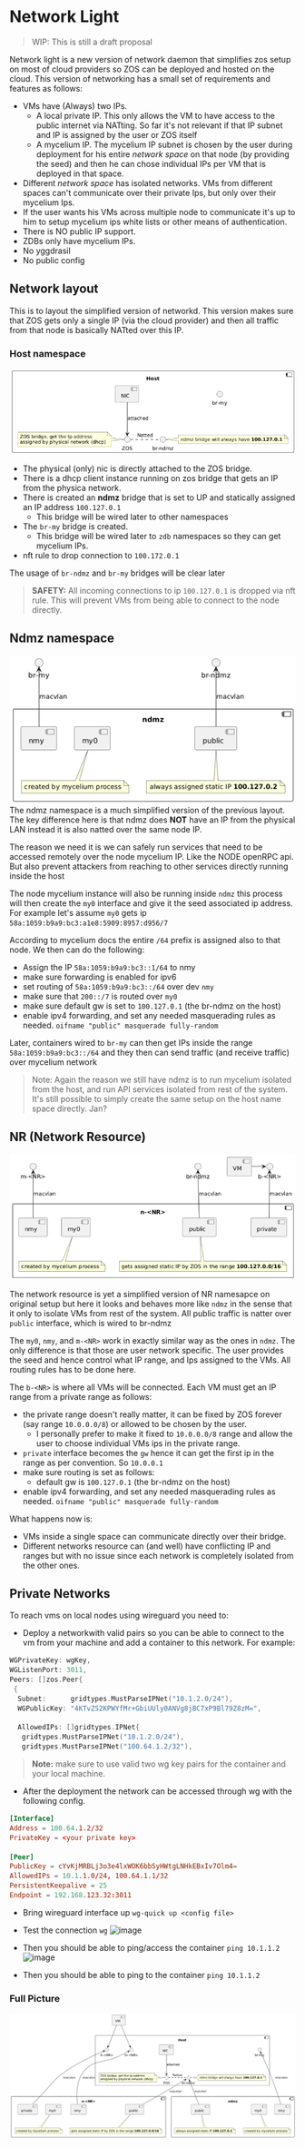 
# Network Light

> WIP:  This is still a draft proposal

Network light is a new version of network daemon that simplifies zos setup on most of cloud providers so ZOS can be deployed and hosted on the cloud. This version of networking has a small set of requirements and features as follows:

- VMs have (Always) two IPs.
  - A local private IP. This only allows the VM to have access to the public internet via NATting. So far it's not relevant if that IP subnet and IP is assigned by the user or ZOS itself
  - A mycelium IP. The mycelium IP subnet is chosen by the user during deployment for his entire *network space* on that node (by providing the seed) and then he can chose individual IPs per VM that is deployed in that space.
- Different *network space* has isolated networks. VMs from different spaces can't communicate over their private Ips, but only over their mycelium Ips.
- If the user wants his VMs across multiple node to communicate it's up to him to setup mycelium ips white lists or other means of authentication.
- There is NO public IP support.
- ZDBs only have mycelium IPs.
- No yggdrasil
- No public config

## Network layout

This is to layout the simplified version of networkd. This version makes sure that ZOS gets only a single IP (via the cloud provider) and then all traffic from that node is basically NATted over this IP.

### Host namespace

![host](png/host.png)

- The physical (only) nic is directly attached to the ZOS bridge.
- There is a dhcp client instance running on zos bridge that gets an IP from the physica network.
- There is created an **ndmz** bridge that is set to UP and statically assigned an IP address `100.127.0.1`
  - This bridge will be wired later to other namespaces
- The `br-my` bridge is created.
  - This bridge will be wired later to `zdb` namespaces so they can get mycelium IPs.
- nft rule to drop connection to `100.172.0.1`

The usage of `br-ndmz` and `br-my` bridges will be clear later

> **SAFETY:** All incoming connections to ip `100.127.0.1` is dropped via nft rule. This will prevent VMs from being able to connect to the node directly.

## Ndmz namespace

![ndmz](png/ndmz.png)
The ndmz namespace is a much simplified version of the previous layout.
The key difference here is that ndmz does **NOT** have an IP from the physical LAN instead it is also natted over the same node IP.

The reason we need it is we can safely run services that need to be accessed remotely over the node mycelium IP. Like the NODE openRPC api. But also prevent attackers from reaching to other services directly running inside the host

The node mycelium instance will also be running inside `ndmz` this process will then create the `my0` interface and give it the seed associated ip address. For example let's assume `my0` gets ip `58a:1059:b9a9:bc3:a1e8:5909:8957:d956/7`

According to mycelium docs the entire `/64` prefix is assigned also to that node. We then can do the following:

- Assign the IP `58a:1059:b9a9:bc3::1/64` to nmy
- make sure forwarding is enabled for ipv6
- set routing of `58a:1059:b9a9:bc3::/64` over dev `nmy`
- make sure that `200::/7` is routed over `my0`
- make sure default gw is set to `100.127.0.1` (the br-ndmz on the host)
- enable ipv4 forwarding, and set any needed masquerading rules as needed. `oifname "public" masquerade fully-random`

Later, containers wired to `br-my` can then get IPs inside the range `58a:1059:b9a9:bc3::/64` and they then can send traffic (and receive traffic) over mycelium network

> Note: Again the reason we still have ndmz is to run mycelium isolated from the host, and run API services isolated from rest of the system. It's still possible to simply create the same setup on the host name space directly. Jan?

## NR (Network Resource)

![nr](png/nr.png)

The network resource is yet a simplified version of NR namesapce on original setup but here it looks and behaves more like `ndmz` in the sense that it only to isolate VMs from rest of the system. All public traffic is natter over `public` interface, which is wired to br-ndmz

The `my0`, `nmy`, and `m-<NR>` work in exactly similar way as the ones in `ndmz`. The only difference is that those are user network specific. The user provides the seed and hence control what IP range, and Ips assigned to the VMs. All routing rules has to be done here.

The `b-<NR>` is where all VMs will be connected. Each VM must get an IP range from a private range as follows:

- the private range doesn't really matter, it can be fixed by ZOS forever (say range `10.0.0.0/8`) or allowed to be chosen by the user.
  - I personally prefer to make it fixed to `10.0.0.0/8` range and allow the user to choose individual VMs ips in the private range.
- `private` interface becomes the `gw` hence it can get the first ip in the range as per convention. So `10.0.0.1`
- make sure routing is set as follows:
  - default gw is `100.127.0.1` (the br-ndmz on the host)
- enable ipv4 forwarding, and set any needed masquerading rules as needed. `oifname "public" masquerade fully-random`

What happens now is:

- VMs inside a single space can communicate directly over their bridge.
- Different networks resource can (and well) have conflicting IP and ranges but with no issue since each network is completely isolated from the other ones.

## Private Networks

To reach vms on local nodes using wireguard you need to:

- Deploy a networkwith valid pairs so you can be able to connect to the vm from your machine and add a container to this network.
For example:

```go
WGPrivateKey: wgKey,
WGListenPort: 3011,
Peers: []zos.Peer{
 {
  Subnet:      gridtypes.MustParseIPNet("10.1.2.0/24"),
  WGPublicKey: "4KTvZS2KPWYfMr+GbiUUly0ANVg8jBC7xP9Bl79Z8zM=",

  AllowedIPs: []gridtypes.IPNet{
   gridtypes.MustParseIPNet("10.1.2.0/24"),
   gridtypes.MustParseIPNet("100.64.1.2/32"),

```

> **Note:** make sure to use valid two wg key pairs for the container and your local machine.

- After the deployment the network can be accessed through wg with the following config.

```conf
[Interface]
Address = 100.64.1.2/32
PrivateKey = <your private key>

[Peer]
PublicKey = cYvKjMRBLj3o3e4lxWOK6bbSyHWtgLNHkEBxIv7Olm4=
AllowedIPs = 10.1.1.0/24, 100.64.1.1/32
PersistentKeepalive = 25
Endpoint = 192.168.123.32:3011
```

- Bring wireguard interface up `wg-quick up <config file>`
- Test the connection `wg`
![image](https://github.com/user-attachments/assets/ca0d37e2-d586-4e0f-ae98-2d70188492bd)

- Then you should be able to ping/access the container `ping 10.1.1.2`
![image](https://github.com/user-attachments/assets/d625a573-3d07-4980-afc0-4570acd7a21f)

- Then you should be able to ping to the container `ping 10.1.1.2`

### Full Picture

![full](png/full.png)
